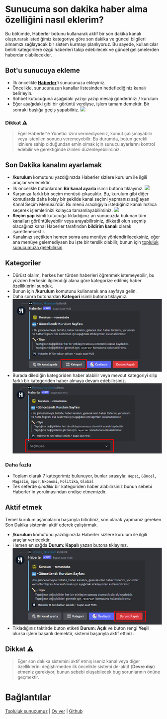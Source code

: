 # Sunucuma son dakika haber alma özelliğini nasıl eklerim?
Bu bölümde, Haberler botunu kullanarak aktif bir son dakika kanalı oluşturarak istediğimiz kategoriye göre son dakika ve güncel bilgileri almamızı sağlayacak bir sistem kurmayı planlıyoruz. Bu sayede, kullanıcılar belirli kategorilere özgü haberleri takip edebilecek ve güncel gelişmelerden haberdar olabilecekler.

## Bot'u sunucuya ekleme

- İlk öncelikle [**Haberler**](https://discord.com/api/oauth2/authorize?client_id=1147495505774002199&permissions=8&scope=applications.commands%20bot)'i sunucunuza ekleyiniz.
- Öncelikle, sunucunuzun kanallar listesinden hedeflediğiniz kanalı belirleyin. 
- Sohbet kutucuğuna aşağıdaki yazıyı yazıp mesajı gönderiniz:
/ kurulum
- Eğer aşağıdaki gibi bir görüntü verdiyse, işlem tamam demektir. Bir sonraki başlığa geçiş yapabiliriz.
![](https://img001.prntscr.com/file/img001/g19JW2ncQYysZa7aBq-9Aw.png)

### Dikkat ⚠️
> Eğer Haberler'e Yönetici izini vermediyseniz, komut çalışmayabilir veya istenilen sonucu veremeyebilir. Bu durumda, botun gerekli izinlere sahip olduğundan emin olmak için sunucu ayarlarını kontrol edebilir ve gerektiğinde izinleri düzenleyebilirsiniz.

## Son Dakika kanalını ayarlamak
- **/kurulum** komutunu yazdığınızda Haberler sizlere kurulum ile ilgili araçlar veriecektir.
- İlk öncelikle butonlardan **Bir kanal ayarla** isimli butona tıklayınız.
![](https://img001.prntscr.com/file/img001/hV2TAXI4SZS6bDFB8nLSuA.png)
- Karşınıza farklı bir seçim menüsü çıkacaktır. Bu, kurulum gibi diğer komutlarda daha kolay bir şekilde kanal seçimi yapmanızı sağlayan Kanal Seçim Menüsü'dür. Bu menü aracılığıyla istediğiniz kanalı hızlıca seçerek işlemlerinizi kolayca tamamlayabilirsiniz.
![](https://img001.prntscr.com/file/img001/S1-8N0sETVyUI8aNKk2QXA.png)
- **Seçim yap** isimli kutucuğa tıkladığınız an sunucuzda bulunan tüm kanalları görüntüleyebilir veya arayabilirsiniz, dikkatli olun seçmiş olacağınız kanal Haberler tarafından **bildirim kanalı** olarak işaretlenecektir.
- Kanalınızı seçtikten hemen sonra ana menüye yönlendirileceksiniz, eğer ana menüye gelemediysen bu işte bir terslik olabilir, bunun için [topluluk sunucumuza gelebilirsin](https://discord.gg/r3AdKRY9Ha).

## Kategoriler
- Dürüst olalım, herkes her türden haberleri öğrenmek istemeyebilir, bu yüzden herkesin ilgilendiği alana göre kategorize edilmiş haber özelliklerini sunduk.
- Bunun için **/kurulum** komutunu kullanarak ana sayfaya gelin.
- Daha sonra butonardan **Kategori** isimli butona tıklayınız.
![](../imgs/SetupCategory.png)
- Burada dilediğin kategoriden haber alabilir veya mevcut kategoriyi silip farklı bir kategoriden haber almaya devam edebilirsiniz.
![](../imgs/SelectCategory.png)

### Daha fazla
- Toplam olarak 7 kategorimiz bulunuyor, bunlar sırasıyla: `Hepsi`, `Güncel`, `Magazin`, `Spor`, `Ekonomi`, `Politika`, `Global`
- Tek seferde *şimdilik* bir kategoriden haber alabilirsiniz bunun sebebi Haberler'in yorulmasından endişe etmemizdir.

## Aktif etmek
Temel kurulum aşamalarını başarıyla bitirdiniz, son olarak yapmanız gereken Son Dakika sistemini aktif ederek çalıştırmak.

- **/kurulum** komutunu yazdığınızda Haberler sizlere kurulum ile ilgili araçlar veriecektir.
- Hemen en sağda **Durum: Kapalı** yazan butona tıklayınız.
![](../imgs/SetupActive.png)
- Tıkladığınız taktirde buton etiketi **Durum: Açık** ve buton rengi **Yeşil** olursa işlem başarılı demektir, sistemi başarıyla aktif ettiniz.

## Dikkat ⚠️
> Eğer son dakika sistemini aktif etmiş iseniz kanal veya diğer özelliklerini değiştirmeden ilk öncelikle sistemi de-aktif (**Devre dışı**) etmeniz gerekiyor, bunun sebebi oluşabilecek bug sorunlarının önüne geçmektir.

# Bağlantılar
[Topluluk sunucumuz](https://discord.gg/r3AdKRY9Ha) | [Oy ver](https://bit.ly/oyver) | [Github](https://github.com/haberlerbot)